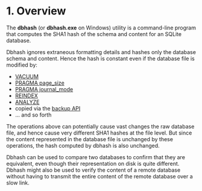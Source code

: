 # 1\. Overview


The **dbhash** (or **dbhash.exe** on Windows) utility is a
command\-line program that computes the SHA1 hash of the schema and content 
for an SQLite database.



Dbhash ignores extraneous formatting details and hashes only the database
schema and content. Hence the hash is constant even if the database file
is modified by:



* [VACUUM](lang_vacuum.html)
* [PRAGMA page\_size](pragma.html#pragma_page_size)
* [PRAGMA journal\_mode](pragma.html#pragma_journal_mode)
* [REINDEX](lang_reindex.html)
* [ANALYZE](lang_analyze.html)
* copied via the [backup API](backup.html)
* ... and so forth


The operations above can potentially cause vast changes the raw database file,
and hence cause very different SHA1 hashes at the file level.
But since the content represented in the database file is unchanged by these
operations, the hash computed by dbhash is also unchanged.



Dbhash can be used to compare two databases to confirm that they
are equivalent, even though their representation on disk is quite different.
Dbhash might also be used to verify the content of a remote database without having
to transmit the entire content of the remote database over a slow link.



